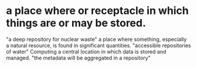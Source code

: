# a place where or receptacle in which things are or may be stored.
"a deep repository for nuclear waste"
a place where something, especially a natural resource, is found in significant quantities.
"accessible repositories of water"
Computing
a central location in which data is stored and managed.
"the metadata will be aggregated in a repository"
